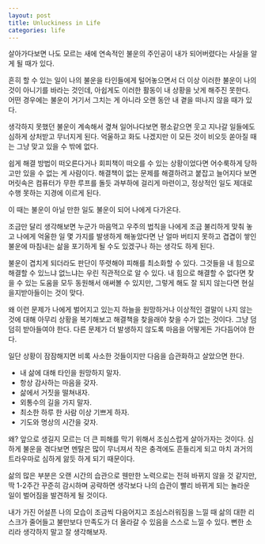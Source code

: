 ```yaml
---
layout: post
title: Unluckiness in Life
categories: life
---
```


살아가다보면 나도 모르는 새에 연속적인 불운의 주인공이 내가 되어버렸다는 사실을 알게 될 때가 있다. 

흔히 할 수 있는 일이 나의 불운을 타인들에게 털어놓으면서 더 이상 이러한 불운이 나의 것이 아니기를 바라는 것인데, 아쉽게도 이러한 활동이 내 상황을 낫게 해주진 못한다. 어떤 경우에는 불운이 거기서 그치는 게 아니라 오랜 동안 내 곁을 떠나지 않을 때가 있다. 

생각하지 못했던 불운이 계속해서 곂쳐 일어나다보면 평소같으면 웃고 지나갈 일들에도 심하게 상처받고 무너지게 된다. 억울하고 화도 나겠지만 이 모든 것이 비오듯 쏟아질 때는 그냥 맞고 있을 수 밖에 없다. 

쉽게 해결 방법이 떠오른다거나 회피책이 떠오를 수 있는 상황이었다면 어수룩하게 당하고만 있을 수 없는 게 사람이다. 해결책이 없는 문제를 해결하려고 붙잡고 늘어지다 보면 머릿속은 컴퓨터가 무한 루프를 돌듯 과부하에 걸리게 마련이고, 정상적인 일도 제대로 수행 못하는 지경에 이르게 된다. 

이 때는 불운이 아닐 만한 일도 불운이 되어 나에게 다가온다. 

조금만 달리 생각해보면 누군가 마음먹고 우주의 법칙을 나에게 조금 불리하게 맞춰 놓고 나에게 억울한 일 몇 가지를 발생하게 해놓았다면 난 얼마 버티지 못하고 겹겹이 쌓인 불운에 마침내는 삶을 포기하게 될 수도 있겠구나 하는 생각도 하게 된다.

불운이 겹치게 되더라도 판단이 뚜렷해야 피해를 최소화할 수 있다. 그것들을 내 힘으로 해결할 수 있느냐 없느냐는 우린 직관적으로 알 수 있다. 내 힘으로 해결할 수 없다면 찾을 수 있는 도움을 모두 동원해서 애써볼 수 있지만, 그렇게 해도 잘 되지 않는다면 현실을지받아들이는 것이 맞다. 

왜 이런 문제가 나에게 벌어지고 있는지 하늘을 원망하거나 이상적인 결말이 나지 않는 것에 대해 아무리 상황을 복기해보고 해결책을 찾을래야 찾을 수가 없는 것이다. 그냥 덤덤히 받아들여야 한다. 다른 문제가 더 발생하지 않도록 마음을 어떻게든 가다듬어야 한다.

일단 상황이 잠잠해지면 비록 사소한 것들이지만 다음을 습관화하고 살았으면 한다. 

- 내 삶에 대해 타인을 원망하지 말자.
- 항상 감사하는 마음을 갖자.
- 삶에서 거짓을 떨쳐내자.
- 외통수의 길을 가지 말자.
- 최소한 하루 한 사람 이상 기쁘게 하자.
- 기도와 명상의 시간을 갖자.

왜? 앞으로 생길지 모르는 더 큰 피해를 막기 위해서 조심스럽게 살아가자는 것이다. 심하게 불운을 겪다보면 멘탈은 많이 무너져서 작은 충격에도 흔들리게 되고 마치 과거의 트라우마로 심하게 앓듯 하게 되기 때문이다. 

삶의 많은 부분은 오랜 시간의 습관으로 웬만한 노력으로는 전혀 바뀌지 않을 것 같지만, 딱 1-2주간 꾸준히 감시하며 공략하면 생각보다 나의 습관이 빨리 바뀌게 되는 놀라운 일이 벌어짐을 발견하게 될 것이다.

내가 가진 어설픈 나의 모습이 조금씩 다음어지고 조심스러워짐을 느낄 때 삶의 대한 리스크가 줄어들고 불만보다 만족도가 더 올라갈 수 있음을 스스로 느낄 수 있다. 뻔한 소리라 생각하지 말고 잘 생각해보자.
